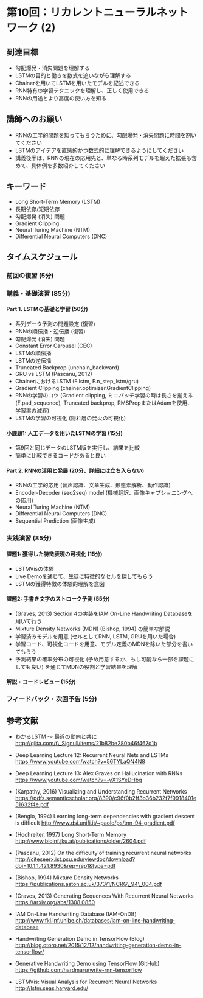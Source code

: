 # 第10回：リカレントニューラルネットワーク (2)

## 到達目標
* 勾配爆発・消失問題を理解する
* LSTMの目的と働きを数式を追いながら理解する
* Chainerを用いてLSTMを用いたモデルを記述できる
* RNN特有の学習テクニックを理解し、正しく使用できる
* RNNの用途とより高度の使い方を知る

## 講師へのお願い
* RNNの工学的問題を知ってもらうために、勾配爆発・消失問題に時間を割いてください
* LSTMのアイデアを直感的かつ数式的に理解できるようにしてください
* 講義後半は、RNNの現在の応用先と、単なる時系列モデルを超えた拡張も含めて、具体例を多数紹介してください

## キーワード
* Long Short-Term Memory (LSTM)
* 長期依存/短期依存
* 勾配爆発 (消失) 問題
* Gradient Clipping
* Neural Turing Machine (NTM)
* Differential Neural Computers (DNC)

## タイムスケジュール
### 前回の復習 (5分)
### 講義・基礎演習 (85分)
#### Part 1. LSTMの基礎と学習 (50分)
* 系列データ予測の問題設定 (復習)
* RNNの順伝播・逆伝播 (復習)
* 勾配爆発 (消失) 問題
* Constant Error Carousel (CEC)
* LSTMの順伝播
* LSTMの逆伝播
* Truncated Backprop (unchain\_backward)
* GRU vs LSTM (Pascanu, 2012)
* ChainerにおけるLSTM (F.lstm, F.n\_step\_lstm/gru)
* Gradient Clipping (chainer.optimizer.GradientClipping)
* RNNの学習のコツ (Gradient clipping, ミニバッチ学習の時は長さを揃える (F.pad\_sequence), Truncated backprop, RMSPropまたはAdamを使用、学習率の減衰)
* LSTMの学習の可視化 (隠れ層の発火の可視化)

#### 小課題1: 人工データを用いたLSTMの学習 (15分)
* 第9回と同じデータのLSTM版を実行し、結果を比較
* 簡単に比較できるコードがあると良い

#### Part 2. RNNの活用と発展 (20分、詳細には立ち入らない)
* RNNの工学的応用 (音声認識、文章生成、形態素解析、動作認識)
* Encoder-Decoder (seq2seq) model (機械翻訳、画像キャプショニングへの応用)
* Neural Turing Machine (NTM)
* Differential Neural Computers (DNC)
* Sequential Prediction (画像生成)

### 実践演習 (85分)
#### 課題1: 獲得した特徴表現の可視化 (15分)
* LSTMVisの体験
* Live Demoを通じて、生徒に特徴的なセルを探してもらう
* LSTMの獲得特徴の体験的理解を意図

#### 課題2: 手書き文字のストローク予測 (55分)
* (Graves, 2013) Section 4の実装をIAM On-Line Handwriting Databaseを用いて行う
* Mixture Density Networks (MDN) (Bishop, 1994) の簡単な解説
* 学習済みモデルを用意 (セルとしてRNN, LSTM, GRUを用いた場合)
* 学習コード、可視化コードを用意、モデル定義のMDNを除いた部分を書いてもらう
* 予測結果の確率分布の可視化 (予め用意するか、もし可能なら一部を課題にしても良い) を通じてMDNの役割と学習結果を理解

#### 解説・コードレビュー (15分)
### フィードバック・次回予告 (5分)

## 参考文献
* わかるLSTM ～ 最近の動向と共に
http://qiita.com/t\_Signull/items/21b82be280b46f467d1b

* Deep Learning Lecture 12: Recurrent Neural Nets and LSTMs
https://www.youtube.com/watch?v=56TYLaQN4N8

* Deep Learning Lecture 13: Alex Graves on Hallucination with RNNs
https://www.youtube.com/watch?v=-yX1SYeDHbg

* (Karpathy, 2016) Visualizing and Understanding Recurrent Networks
https://pdfs.semanticscholar.org/8390/c96f0b2ff3b36b232f7f9918401e51632f4e.pdf

* (Bengio, 1994) Learning long-term dependencies with gradient descent is difficult
http://www.dsi.unifi.it/~paolo/ps/tnn-94-gradient.pdf

* (Hochreiter, 1997) Long Short-Term Memory
http://www.bioinf.jku.at/publications/older/2604.pdf

* (Pascanu, 2012) On the difficulty of training recurrent neural networks
http://citeseerx.ist.psu.edu/viewdoc/download?doi=10.1.1.421.8930&rep=rep1&type=pdf

* (Bishop, 1994) Mixture Density Networks
https://publications.aston.ac.uk/373/1/NCRG\_94\_004.pdf

* (Graves, 2013) Generating Sequences With Recurrent Neural Networks
https://arxiv.org/abs/1308.0850

* IAM On-Line Handwriting Database (IAM-OnDB)
http://www.fki.inf.unibe.ch/databases/iam-on-line-handwriting-database

* Handwriting Generation Demo in TensorFlow (Blog)
http://blog.otoro.net/2015/12/12/handwriting-generation-demo-in-tensorflow/

* Generative Handwriting Demo using TensorFlow (GitHub)
https://github.com/hardmaru/write-rnn-tensorflow

* LSTMVis: Visual Analysis for Recurrent Neural Networks
http://lstm.seas.harvard.edu/
